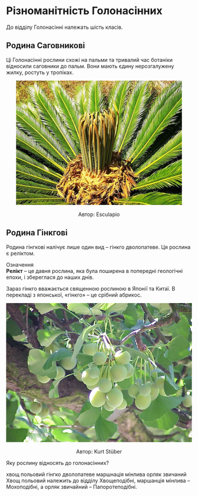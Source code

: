 # Різноманітність Голонасінних

До відділу Голонасінні належать <span class="p1">шість</span> класів.

## Родина Саговникові
Ці Голонасінні рослини схожі на пальми та тривалий час ботаніки відносили саговники до пальм. Вони мають єдину нерозгалужену жилку, ростуть у тропіках.

<div align="center">
<img src="pic1.JPG">
<p>Автор: <span class="p1">Esculapio</span></p>
</div>

## Родина Гінкгові
Родина гінгкові налічує лише один вид – <span class="p1">гінкго дволопатеве</span>. Ця рослина є реліктом.

<div class="eoz-wrap">
<span class="eoz">Означення</span>
<div class="eoz-text">
<b>Релiкт</b> – це давня рослина, яка була поширена в попереднi геологiчнi епохи, i збереглася до наших днiв.
</div>
</div>

Зараз гінкго вважається священною рослиною в Японії та Китаї. В перекладі з японської, «гінкго» – це срібний абрикос.

<div align="center">
<img src="pic2.jpg">
<p>Автор: <span class="p1">Kurt Stüber</span></p>
</div>

<quiz>
<question>
<p>Яку рослину відносять до голонасінних?</p>
<answer>хвощ польовий</answer>
<answer correct>гінгко дволопатеве</answer>
<answer>маршнація мінлива</answer>
<answer>орляк звичаний</answer>
<explanation>Хвощ польовий належить до відділу Хвощеподібні, маршанція мінлива – Мохоподібні, а орляк звичайний – Папоротеподібні.</explanation>
</question>
</quiz>
